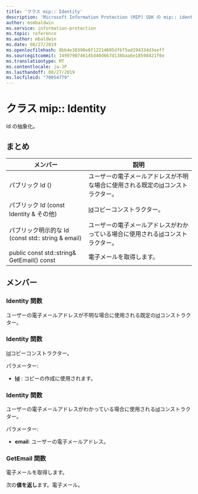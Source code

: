 ```yaml
---
title: 'クラス mip:: Identity'
description: 'Microsoft Information Protection (MIP) SDK の mip:: identity クラスについて説明します。'
author: msmbaldwin
ms.service: information-protection
ms.topic: reference
ms.author: mbaldwin
ms.date: 08/27/2019
ms.openlocfilehash: 8bb4e30398e6f12214605df6f5ad194334d3eeff
ms.sourcegitcommit: 1499790746145d40d667d138baa6e18598421f0e
ms.translationtype: MT
ms.contentlocale: ja-JP
ms.lasthandoff: 08/27/2019
ms.locfileid: "70054779"
---
```

# <a name="class-mipidentity"></a>クラス mip:: Identity 
Id の抽象化。
  
## <a name="summary"></a>まとめ
 メンバー                        | 説明                                
--------------------------------|---------------------------------------------
パブリック Id ()  |  ユーザーの電子メールアドレスが不明な場合に使用される既定の[id](class_mip_identity.md)コンストラクター。
パブリック Id (const Identity & その他)  |  [Id](class_mip_identity.md)コピーコンストラクター。
パブリック明示的な Id (const std:: string & email)  |  ユーザーの電子メールアドレスがわかっている場合に使用される[id](class_mip_identity.md)コンストラクター。
public const std::string& GetEmail() const  |  電子メールを取得します。
  
## <a name="members"></a>メンバー
  
### <a name="identity-function"></a>Identity 関数
ユーザーの電子メールアドレスが不明な場合に使用される既定の[id](class_mip_identity.md)コンストラクター。
  
### <a name="identity-function"></a>Identity 関数
[Id](class_mip_identity.md)コピーコンストラクター。

パラメーター:  
* **[Id](class_mip_identity.md)** : コピーの作成に使用されます。


  
### <a name="identity-function"></a>Identity 関数
ユーザーの電子メールアドレスがわかっている場合に使用される[id](class_mip_identity.md)コンストラクター。

パラメーター:  
* **email**: ユーザーの電子メールアドレス。


  
### <a name="getemail-function"></a>GetEmail 関数
電子メールを取得します。

  
次の**値を返し**ます。電子メール。